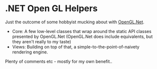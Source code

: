 # .NET Open GL Helpers

Just the outcome of some hobbyist mucking about with [OpenGL.Net]().

* Core: A few low-level classes that wrap around the static API classes presented by OpenGL.Net (OpenGL.Net does include equivalents, but they aren't really to my taste)
* Views: Building on top of that, a simple-to-the-point-of-naivety rendering engine.

Plenty of comments etc - mostly for my own benefit..